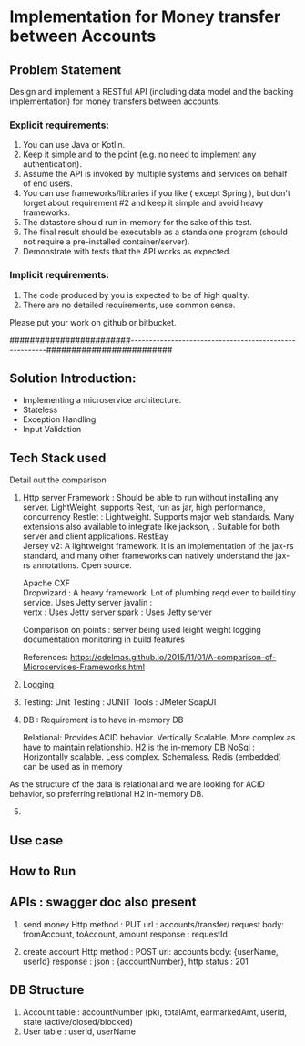 # Implementation for Money transfer between Accounts

## Problem Statement

Design and implement a RESTful API (including data model and the backing implementation) for money transfers between accounts.
### Explicit requirements:
1. You can use Java or Kotlin.
2. Keep it simple and to the point (e.g. no need to implement any authentication).
3. Assume the API is invoked by multiple systems and services on behalf of end users.
4. You can use frameworks/libraries if you like ( except Spring ), but don't forget about requirement #2 and keep it simple and avoid heavy frameworks.
5. The datastore should run in-memory for the sake of this test.
6. The final result should be executable as a standalone program (should not require a pre-installed container/server).
7. Demonstrate with tests that the API works as expected.

### Implicit requirements:
1. The code produced by you is expected to be of high quality.
2. There are no detailed requirements, use common sense.

Please put your work on github or bitbucket.

########################-------------------------------------------------------#########################

## Solution Introduction:
- Implementing a microservice architecture.
- Stateless
- Exception Handling
- Input Validation 

## Tech Stack used
Detail out the comparison
1. Http server Framework : Should be able to run without installing any server. LightWeight, 
   supports Rest, run as jar, high performance, concurrency
     Restlet : Lightweight.  Supports major web standards. Many extensions also available to integrate like jackson, . Suitable for both server and client applications.
     RestEay  
     Jersey v2: A lightweight framework.  It is an implementation of the jax-rs standard, 
        and many other frameworks can natively understand the jax-rs annotations. Open source. 
     
     Apache CXF  
     Dropwizard : A heavy framework. Lot of plumbing reqd even to build tiny service. Uses Jetty server
     javalin :   
     vertx : Uses Jetty server
     spark  : 
            Uses Jetty server

    Comparison on points :
        server being used
        leight weight
        logging
        documentation
        monitoring
        in build features

    References:
        https://cdelmas.github.io/2015/11/01/A-comparison-of-Microservices-Frameworks.html
    
    

2. Logging
3. Testing:
    Unit Testing : JUNIT
    Tools : 
        JMeter
        SoapUI

4. DB :
    Requirement is to have in-memory DB

   Relational: Provides ACID behavior. Vertically Scalable. More complex as have to maintain relationship. 
    H2 is the in-memory DB 
   NoSql : Horizontally scalable. Less complex. Schemaless.
    Redis (embedded) can be used as in memory

As the structure of the data is relational and we are looking for ACID behavior, so preferring 
    relational H2 in-memory DB.
   

5.
   

## Use case

## How to Run

## APIs : swagger doc also present
1. send money 
   Http method : PUT
   url : accounts/transfer/
   request body: fromAccount, toAccount, amount
   response : requestId
   
2. create account
   Http method : POST
   url: accounts
   body: {userName, userId}
   response : json : {accountNumber}, http status : 201

## DB Structure
1. Account table : accountNumber (pk), totalAmt, earmarkedAmt, userId, state (active/closed/blocked)
2. User table : userId, userName
